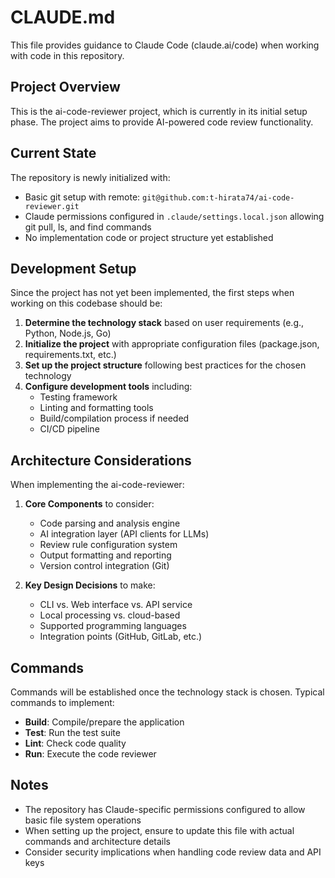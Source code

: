 # CLAUDE.md

This file provides guidance to Claude Code (claude.ai/code) when working with code in this repository.

## Project Overview

This is the ai-code-reviewer project, which is currently in its initial setup phase. The project aims to provide AI-powered code review functionality.

## Current State

The repository is newly initialized with:
- Basic git setup with remote: `git@github.com:t-hirata74/ai-code-reviewer.git`
- Claude permissions configured in `.claude/settings.local.json` allowing git pull, ls, and find commands
- No implementation code or project structure yet established

## Development Setup

Since the project has not yet been implemented, the first steps when working on this codebase should be:

1. **Determine the technology stack** based on user requirements (e.g., Python, Node.js, Go)
2. **Initialize the project** with appropriate configuration files (package.json, requirements.txt, etc.)
3. **Set up the project structure** following best practices for the chosen technology
4. **Configure development tools** including:
   - Testing framework
   - Linting and formatting tools
   - Build/compilation process if needed
   - CI/CD pipeline

## Architecture Considerations

When implementing the ai-code-reviewer:

1. **Core Components** to consider:
   - Code parsing and analysis engine
   - AI integration layer (API clients for LLMs)
   - Review rule configuration system
   - Output formatting and reporting
   - Version control integration (Git)

2. **Key Design Decisions** to make:
   - CLI vs. Web interface vs. API service
   - Local processing vs. cloud-based
   - Supported programming languages
   - Integration points (GitHub, GitLab, etc.)

## Commands

Commands will be established once the technology stack is chosen. Typical commands to implement:

- **Build**: Compile/prepare the application
- **Test**: Run the test suite
- **Lint**: Check code quality
- **Run**: Execute the code reviewer

## Notes

- The repository has Claude-specific permissions configured to allow basic file system operations
- When setting up the project, ensure to update this file with actual commands and architecture details
- Consider security implications when handling code review data and API keys